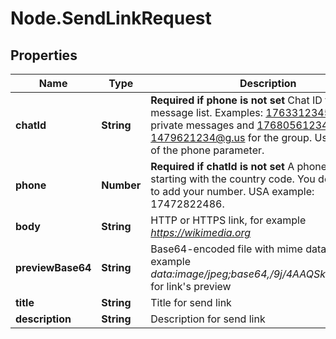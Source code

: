 # Node.SendLinkRequest

## Properties

Name | Type | Description | Notes
------------ | ------------- | ------------- | -------------
**chatId** | **String** | **Required if phone is not set**  Chat ID from the message list. Examples: 17633123456@c.us for private messages and 17680561234-1479621234@g.us for the group. Used instead of the phone parameter. | [optional] 
**phone** | **Number** | **Required if chatId is not set**  A phone number starting with the country code. You do not need to add your number.   USA example: 17472822486. | [optional] 
**body** | **String** | HTTP or HTTPS link, for example *https://wikimedia.org* | 
**previewBase64** | **String** | Base64-encoded file with mime data, for example *data:image/jpeg;base64,/9j/4AAQSkZJRgABAQ...* for link&#39;s preview | 
**title** | **String** | Title for send link | 
**description** | **String** | Description for send link | [optional] 


